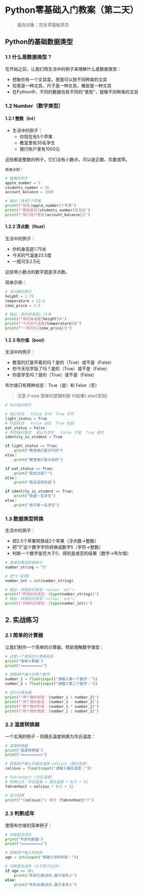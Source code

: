 # Python零基础入门教案（第二天）
> 面向对象：完全零基础学员

## Python的基础数据类型

### 1.1 什么是数据类型？
在开始之前，让我们用生活中的例子来理解什么是数据类型：
- 想象你有一个文具盒，里面可以放不同种类的文具
- 铅笔是一种文具，尺子是一种文具，橡皮是一种文具
- 在Python中，不同的数据也有不同的"类型"，就像不同种类的文具

### 1.2 Number（数字类型）

#### 1.2.1 整数（int）
* 生活中的例子：
    - 你现在有5个苹果
    - 教室里有35名学生
    - 银行账户里有1000元

这些都是整数的例子，它们没有小数点，可以是正数、负数或零。

`简单示例：`
```python
# 整数的例子
apple_number = 5
students_number = 35
account_balance = 1000

# 输出：我有5个苹果
print(f"我有{apple_number}个苹果")
print(f"教室里有{students_number}名学生")  
print(f"银行账户里有{account_balance}元")  
```

#### 1.2.2 浮点数（float）

生活中的例子：
* 你的身高是1.75米
* 今天的气温是23.5度
* 一瓶可乐2.5元

这些带小数点的数字就是浮点数。

简单示例：

```python
# 浮点数的例子
height = 1.75
temperature = 23.5
coke_price = 2.5

# 输出：我的身高是1.75米
print(f"我的身高是{height}米")
print(f"今天的气温是{temperature}度")
print(f"一瓶可乐{coke_price}元")

```

#### 1.2.3 布尔值（bool）
生活中的例子：

* 教室的灯是开着的吗？是的（True）或不是（False）
* 你今天吃早饭了吗？是的（True）或不是（False）
* 你是学生吗？是的（True）或不是（False）

布尔值只有两种状态：True（是）和 False（否）

> 注意 if else 简单的逻辑判断  if(如果)   else(否则)

```python
# 布尔值的例子

# 电灯状态   False 关闭  True 打开
light_status = True
# 吃饭状态   False 没吃  True 吃的
eat_status = False
# 你的身份是否  是以为学生   False 不是  True 是的
identity_is_student = True

if light_status == True:
    print("教室电灯是打开的")
else：
    print("教室电灯是关闭的")

if eat_status == True:
    print("我吃过饭了")
else：
    print("我还没有吃饭")

if identity_is_student == True:
    print("我是一名学生")
else：
    print("我不是一名学生")

```

### 1.3 数据类型转换

生活中的例子：

* 把2.5个苹果转换成2个苹果（浮点数→整数）
* 把"5"这个数字字符转换成数字5（字符→整数）
* 判断一个数字是否大于0，得到是或否的结果（数字→布尔值）

```python
# 简单的类型转换例子
number_string = "5"

# 把"5"变成5
number_int = int(number_string)

# 输出：转换前的类型：<class 'str'>
print(f"转换前的类型：{type(number_string)}") 
# 输出：转换后的类型：<class 'int'>
print(f"转换后的类型：{type(number_int)}")  

```

## 2. 实战练习

### 2.1 简单的计算器

让我们制作一个简单的计算器，帮助理解数字类型：

```python
# 这是一个简单的计算器程序
print("简单计算器")
print("==========")

# 获取用户输入的两个数字
number_1 = float(input("请输入第一个数字："))
number_2 = float(input("请输入第二个数字："))

# 显示计算结果
print(f"两个数的和是：{number_1 + number_2}")
print(f"两个数的差是：{number_1 - number_2}")
print(f"两个数的积是：{number_1 * number_2}")
print(f"两个数的商是：{number_1 / number_2}")

```

### 2.2 温度转换器
一个实用的例子 - 将摄氏温度转换为华氏温度：

```python
# 温度转换器
print("温度转换器")
print("==========")

# 获取用户输入的摄氏温度 celsius（摄氏温度）
celsius = float(input("请输入摄氏温度："))

# fahrenheit (华氏温度)
# 转换公式：华氏温度 = 摄氏温度 × 9/5 + 32
fahrenheit = celsius * 9/5 + 32

# 显示结果
print(f"{celsius}°C 等于 {fahrenheit}°F")

```

### 2.3 判断成年

使用布尔值的简单例子：

```python
# 判断是否成年
print("年龄判断器")
print("==========")

# 获取用户输入的年龄
age = int(input("请输入你的年龄："))

# 判断是否成年（大于等于18岁）
if age >= 18:
    print("年龄已满18岁,属于成年人")
else:
    print("年龄未满18岁,属于未年人")


```